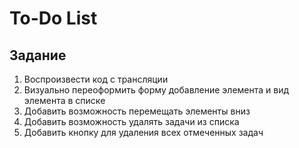 # To-Do List

## Задание
 
1. Воспроизвести код с трансляции
2. Визуально переоформить форму добавление элемента и вид элемента в списке
3. Добавить возможность перемещать элементы вниз
4. Добавить возможность удалять задачи из списка
5. Добавить кнопку для удаления всех отмеченных задач
